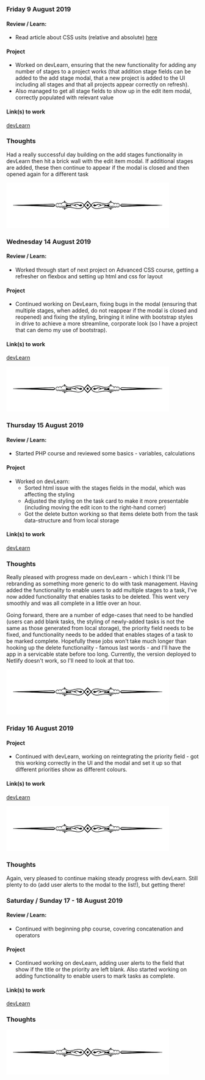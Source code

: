 ### Friday 9 August 2019 

#### Review / Learn:
* Read article about CSS usits (relative and absolute) [here](https://dev.to/fullstack_to/units-in-css-em-rem-pt-px-vw-vh-vmin-vmax-ex-ch-53l0)

#### Project
* Worked on devLearn, ensuring that the new functionality for adding any number of stages to a project works (that addition stage fields
can be added to the add stage modal, that a new project is added to the UI including all stages and that all projects appear
correctly on refresh).
* Also managed to get all stage fields to show up in the edit item modal, correctly populated with relevant value

#### Link(s) to work
[devLearn](https://boring-bohr-ee6bf1.netlify.com/#)

### Thoughts
Had a really successful day building on the add stages functionality in devLearn then hit a brick wall with the edit item modal. If
additional stages are added, these then continue to appear if the modal is closed and then opened again for a different task

![Fancy line](https://github.com/paul-duvall/website_images/blob/master/line1.png?raw=true)


### Wednesday 14 August 2019 

#### Review / Learn:
* Worked through start of next project on Advanced CSS course, getting a refresher on flexbox and setting up html and css for layout

#### Project
* Continued working on DevLearn, fixing bugs in the modal (ensuring that multiple stages, when added, do not reappear if the modal is closed and reopened) and fixing the styling, bringing it inline with bootstrap styles in drive to achieve a more streamline, corporate look (so I have a project that can demo my use of bootstrap).

#### Link(s) to work
[devLearn](https://boring-bohr-ee6bf1.netlify.com/#)

![Fancy line](https://github.com/paul-duvall/website_images/blob/master/line1.png?raw=true)


### Thursday 15 August 2019 

#### Review / Learn:
* Started PHP course and reviewed some basics - variables, calculations

#### Project
* Worked on devLearn:
  * Sorted html issue with the stages fields in the modal, which was affecting the styling
  * Adjusted the styling on the task card to make it more presentable (including moving the edit icon to the right-hand corner)
  * Got the delete button working so that items delete both from the task data-structure and from local storage

#### Link(s) to work
[devLearn](https://boring-bohr-ee6bf1.netlify.com/#)

### Thoughts
Really pleased with progress made on devLearn - which I think I'll be rebranding as something more generic to do with task management. Having added the functionality to enable users to add multiple stages to a task, I've now added functionality that enables tasks to be deleted. This went very smoothly and was all complete in a little over an hour.

Going forward, there are a number of edge-cases that need to be handled (users can add blank tasks, the styling of newly-added tasks is not the same as those generated from local storage), the priority field needs to be fixed, and functionality needs to be added that enables stages of a task to be marked complete. Hopefully these jobs won't take much longer than hooking up the delete functionality - famous last words - and I'll have the app in a servicable state before too long. Currently, the version deployed to Netlify doesn't work, so I'll need to look at that too.

![Fancy line](https://github.com/paul-duvall/website_images/blob/master/line1.png?raw=true)


### Friday 16 August 2019 

#### Project
* Continued with devLearn, working on reintegrating the priority field - got this working correctly in the UI and the modal and set it up so that different priorities show as different colours.

#### Link(s) to work
[devLearn](https://boring-bohr-ee6bf1.netlify.com/#)

![Fancy line](https://github.com/paul-duvall/website_images/blob/master/line1.png?raw=true)

### Thoughts
Again, very pleased to continue making steady progress with devLearn. Still plenty to do (add user alerts to the modal to the list!), but getting there!


### Saturday / Sunday 17 - 18 August 2019 

#### Review / Learn:
* Continued with beginning php course, covering concatenation and operators

#### Project
* Continued working on devLearn, adding user alerts to the field that show if the title or the priority are left blank. Also started working on adding functionality to enable users to mark tasks as complete.

#### Link(s) to work
[devLearn](https://boring-bohr-ee6bf1.netlify.com/#)

### Thoughts

![Fancy line](https://github.com/paul-duvall/website_images/blob/master/line1.png?raw=true)

